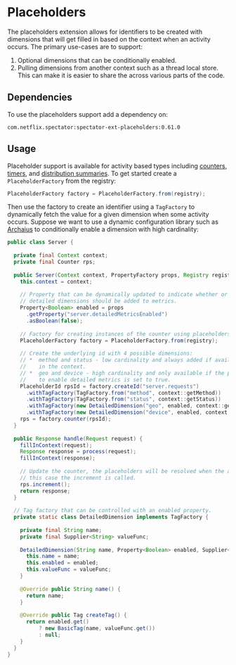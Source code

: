 # Placeholders

The placeholders extension allows for identifiers to be created with dimensions that
will get filled in based on the context when an activity occurs. The primary use-cases
are to support:

1. Optional dimensions that can be conditionally enabled.
2. Pulling dimensions from another context such as a thread local store. This can make
   it is easier to share the across various parts of the code.
   
## Dependencies

To use the placeholders support add a dependency on:

```
com.netflix.spectator:spectator-ext-placeholders:0.61.0
```

## Usage

Placeholder support is available for activity based types including
[counters](../intro/counter.md), [timers](../intro/timer.md), and
[distribution summaries](../intro/dist-summary.md). To get started create a
`PlaceholderFactory` from the registry:

```java
PlaceholderFactory factory = PlaceholderFactory.from(registry);
```

Then use the factory to create an identifier using a `TagFactory` to dynamically fetch
the value for a given dimension when some activity occurs. Suppose we want to use a
dynamic configuration library such as [Archaius](https://github.com/Netflix/archaius/tree/2.x)
to conditionally enable a dimension with high cardinality:

```java
public class Server {
  
  private final Context context;
  private final Counter rps;
  
  public Server(Context context, PropertyFactory props, Registry registry) {
    this.context = context;
    
    // Property that can be dynamically updated to indicate whether or not
    // detailed dimensions should be added to metrics.
    Property<Boolean> enabled = props
      .getProperty("server.detailedMetricsEnabled")
      .asBoolean(false);
      
    // Factory for creating instances of the counter using placeholders
    PlaceholderFactory factory = PlaceholderFactory.from(registry);
    
    // Create the underlying id with 4 possible dimensions:
    // *  method and status - low cardinality and always added if available
    //    in the context.
    // *  geo and device - high cardinality and only available if the property
    //    to enable detailed metrics is set to true.
    PlaceholderId rpsId = factory.createId("server.requests")
      .withTagFactory(TagFactory.from("method", context::getMethod))
      .withTagFactory(TagFactory.from("status", context::getStatus))
      .withTagFactory(new DetailedDimension("geo", enabled, context::getGeo))
      .withTagFactory(new DetailedDimension("device", enabled, context::getDevice));
    rps = factory.counter(rpsId);
  }
  
  public Response handle(Request request) {
    fillInContext(request);
    Response response = process(request);
    fillInContext(response);
    
    // Update the counter, the placeholders will be resolved when the activity, in
    // this case the increment is called.
    rps.increment();
    return response;
  }
 
  // Tag factory that can be controlled with an enabled property.
  private static class DetailedDimension implements TagFactory {
    
    private final String name;
    private final Supplier<String> valueFunc;
    
    DetailedDimension(String name, Property<Boolean> enabled, Supplier<String> valueFunc) {
      this.name = name;
      this.enabled = enabled;
      this.valueFunc = valueFunc;
    }
    
    @Override public String name() {
      return name;
    }
    
    @Override public Tag createTag() {
      return enabled.get()
          ? new BasicTag(name, valueFunc.get())
          : null;
    }
  }
}
```


